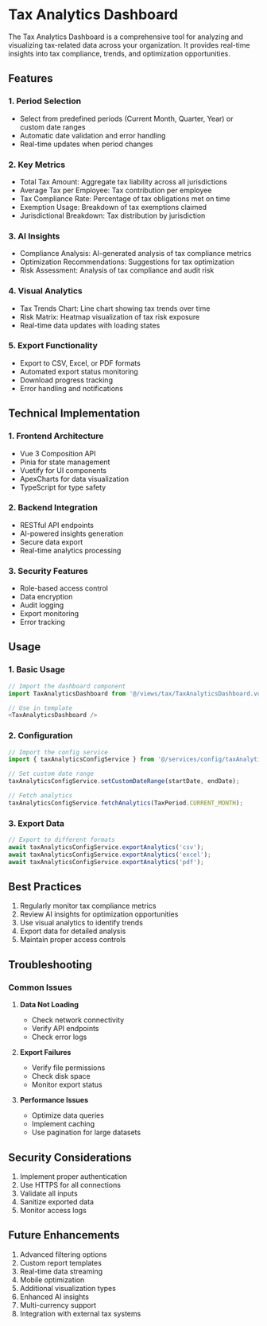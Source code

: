 # Tax Analytics Dashboard

The Tax Analytics Dashboard is a comprehensive tool for analyzing and visualizing tax-related data across your organization. It provides real-time insights into tax compliance, trends, and optimization opportunities.

## Features

### 1. Period Selection
- Select from predefined periods (Current Month, Quarter, Year) or custom date ranges
- Automatic date validation and error handling
- Real-time updates when period changes

### 2. Key Metrics
- Total Tax Amount: Aggregate tax liability across all jurisdictions
- Average Tax per Employee: Tax contribution per employee
- Tax Compliance Rate: Percentage of tax obligations met on time
- Exemption Usage: Breakdown of tax exemptions claimed
- Jurisdictional Breakdown: Tax distribution by jurisdiction

### 3. AI Insights
- Compliance Analysis: AI-generated analysis of tax compliance metrics
- Optimization Recommendations: Suggestions for tax optimization
- Risk Assessment: Analysis of tax compliance and audit risk

### 4. Visual Analytics
- Tax Trends Chart: Line chart showing tax trends over time
- Risk Matrix: Heatmap visualization of tax risk exposure
- Real-time data updates with loading states

### 5. Export Functionality
- Export to CSV, Excel, or PDF formats
- Automated export status monitoring
- Download progress tracking
- Error handling and notifications

## Technical Implementation

### 1. Frontend Architecture
- Vue 3 Composition API
- Pinia for state management
- Vuetify for UI components
- ApexCharts for data visualization
- TypeScript for type safety

### 2. Backend Integration
- RESTful API endpoints
- AI-powered insights generation
- Secure data export
- Real-time analytics processing

### 3. Security Features
- Role-based access control
- Data encryption
- Audit logging
- Export monitoring
- Error tracking

## Usage

### 1. Basic Usage
```typescript
// Import the dashboard component
import TaxAnalyticsDashboard from '@/views/tax/TaxAnalyticsDashboard.vue';

// Use in template
<TaxAnalyticsDashboard />
```

### 2. Configuration
```typescript
// Import the config service
import { taxAnalyticsConfigService } from '@/services/config/taxAnalyticsConfigService';

// Set custom date range
taxAnalyticsConfigService.setCustomDateRange(startDate, endDate);

// Fetch analytics
taxAnalyticsConfigService.fetchAnalytics(TaxPeriod.CURRENT_MONTH);
```

### 3. Export Data
```typescript
// Export to different formats
await taxAnalyticsConfigService.exportAnalytics('csv');
await taxAnalyticsConfigService.exportAnalytics('excel');
await taxAnalyticsConfigService.exportAnalytics('pdf');
```

## Best Practices

1. Regularly monitor tax compliance metrics
2. Review AI insights for optimization opportunities
3. Use visual analytics to identify trends
4. Export data for detailed analysis
5. Maintain proper access controls

## Troubleshooting

### Common Issues
1. **Data Not Loading**
   - Check network connectivity
   - Verify API endpoints
   - Check error logs

2. **Export Failures**
   - Verify file permissions
   - Check disk space
   - Monitor export status

3. **Performance Issues**
   - Optimize data queries
   - Implement caching
   - Use pagination for large datasets

## Security Considerations

1. Implement proper authentication
2. Use HTTPS for all connections
3. Validate all inputs
4. Sanitize exported data
5. Monitor access logs

## Future Enhancements

1. Advanced filtering options
2. Custom report templates
3. Real-time data streaming
4. Mobile optimization
5. Additional visualization types
6. Enhanced AI insights
7. Multi-currency support
8. Integration with external tax systems
